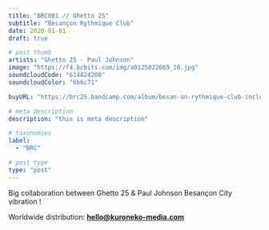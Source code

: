 ```yaml
---
title: "BRC001 // Ghetto 25"
subtitle: "Besançon Rythmique Club"
date: 2020-01-01
draft: true

# post thumb
artists: "Ghetto 25 - Paul Johnson"
image: "https://f4.bcbits.com/img/a0125022669_10.jpg"
soundcloudCode: "614824200"
soundcloudColor: "6b6c71"

buyURL: "https://brc25.bandcamp.com/album/besan-on-rythmique-club-including-a-featuring-with-paul-johnson"

# meta description
description: "this is meta description"

# taxonomies
label: 
  - "BRC"

# post type
type: "post"
---
```



Big collaboration between Ghetto 25 & Paul Johnson
Besançon City vibration ! 

Worldwide distribution: **hello@kuroneko-media.com**